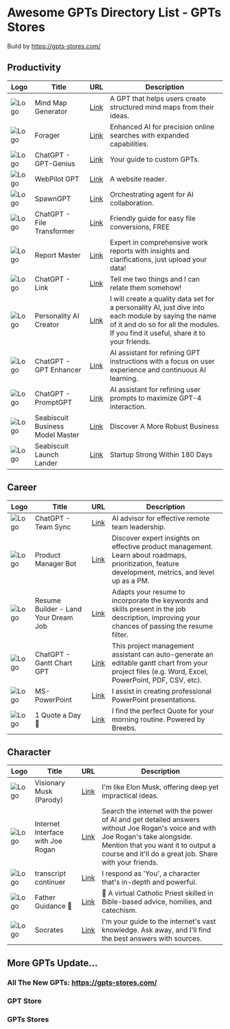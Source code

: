 # Awesome GPTs Directory List - GPTs Stores

Build by https://gpts-stores.com/

## Productivity
| Logo                                                                                                         | Title                             | URL                                                          | Description                                                                                                       |
| ------------------------------------------------------------------------------------------------------------ | --------------------------------- | ------------------------------------------------------------ | ----------------------------------------------------------------------------------------------------------------- |
| ![Logo](https://files.oaiusercontent.com/file-IQxBqpaTqox6nCS1VMILQjRX?se=2123-10-23T11%3A09%3A00Z&sp=r&sv=2021-08-06&sr=b&rscc=max-age%3D31536000%2C%20immutable&rscd=attachment%3B%20filename%3D20231116-100128.jpg&sig=Y1%2BZu5/6x1RF929lXuVHu0RcsPjlJS9JyUoX52aOz%2BM%3D) | Mind Map Generator                | [Link](https://chat.openai.com/g/g-XpOL64iRH-mind-map-generator) | A GPT that helps users create structured mind maps from their ideas.                                             |
| ![Logo](https://files.oaiusercontent.com/file-VzoNkrjhiqUxn2mGsYktu4ep?se=2123-10-19T14%3A12%3A21Z&sp=r&sv=2021-08-06&sr=b&rscc=max-age%3D31536000%2C%20immutable&rscd=attachment%3B%20filename%3D0e01c800-b460-47af-abc9-becdd55d838b.png&sig=qSidDnLKvyDuQ%2B%2B2qHod8drxKMQ9AD9GJpZT5P1D298%3D)      | Forager                           | [Link](https://chat.openai.com/g/g-yMn1RH7Rt-forager)         | Enhanced AI for precision online searches with expanded capabilities.                                           |
| ![Logo](https://files.oaiusercontent.com/file-5OleGm3v3wwfji9rAw0wGcu7?se=2123-10-17T05%3A08%3A19Z&sp=r&sv=2021-08-06&sr=b&rscc=max-age%3D31536000%2C%20immutable&rscd=attachment%3B%20filename%3D9644b1d8-5076-42c7-baca-38a4f2450d56.png&sig=uyIPt/VzOxHIqIFWMoWXo%2Bt%2B4eEhu0xNVZ%2BeiKPqQqA%3D) | ChatGPT - GPT-Genius              | [Link](https://chat.openai.com/g/g-2z2mDEeZ2-gpt-genius)    | Your guide to custom GPTs.                                                                                       |
| ![Logo](https://files.oaiusercontent.com/file-EtMIyywb1kca8KcaZZpVvZXv?se=2123-10-23T19%3A56%3A11Z&sp=r&sv=2021-08-06&sr=b&rscc=max-age%3D31536000%2C%20immutable&rscd=attachment%3B%20filename%3DDALL%25C2%25B7E%25202023-11-15%252021.57.25%2520-%2520An%2520image%2520of%2520a%2520wizard%2520in%2520a%2520dark%2520blue%2520robe%2520with%2520silver%2520star%2520patterns%252C%2520standing%2520on%2520a%2520podium%252C%2520conducting%2520a%2520futuristic%2520orchestra%2520with%2520holographic%2520instrumen.png&sig=tyzB5yqkhQROmqWp%2BuHlXRfXlCClHy%2BMbe/HJd31KpY%3D)  | WebPilot GPT                     | [Link](https://chat.openai.com/g/g-ATOVBEOSz-webpilot-gpt)   | A website reader.                                                                                                 |
| ![Logo](https://images.spr.so/cdn-cgi/imagedelivery/j42No7y-dcokJuNgXeA0ig/9b6f80e0-3f14-4f11-a272-40498c76da6c/chatgpt-share-og.49cbbffe/w=3840,quality=80)          | SpawnGPT                          | [Link](https://chat.openai.com/g/g-XdTwXQ9R6-spawngpt)      | Orchestrating agent for AI collaboration.                                                                         |
| ![Logo](https://files.oaiusercontent.com/file-ZuuGfSnvZG8xQhoeCKo15nXq?se=2123-10-17T22%3A52%3A59Z&sp=r&sv=2021-08-06&sr=b&rscc=max-age%3D31536000%2C%20immutable&rscd=attachment%3B%20filename%3D8228cadf-68a1-489f-9278-7767d5915e6e.png&sig=r0cRC%2BW/WG0eZ28j%2B50PanNn1MiWqeZ05cMK3cqd104%3D)       | ChatGPT - File Transformer        | [Link](https://chat.openai.com/g/g-2DxXCnuoX-file-transformer) | Friendly guide for easy file conversions, FREE                                                                   |
| ![Logo](https://files.oaiusercontent.com/file-UnCav3wqpAqpR3Tc4XxhYWDQ?se=2123-10-22T15%3A40%3A12Z&sp=r&sv=2021-08-06&sr=b&rscc=max-age%3D31536000%2C%20immutable&rscd=attachment%3B%20filename%3D838f8d4d-9b96-42dd-9d72-f1f772e90844.png&sig=Ss7muyliqNHZm4/Wu6bVK/J100UaMZQAyaY/x89Fm1w%3D)  | Report Master                      | [Link](https://chat.openai.com/g/g-Lfbhj73Ee-report-master) | Expert in comprehensive work reports with insights and clarifications, just upload your data!                   |
| ![Logo](https://files.oaiusercontent.com/file-H6pkFBUK0YXxByxQfK7eCain?se=2123-10-20T07%3A50%3A27Z&sp=r&sv=2021-08-06&sr=b&rscc=max-age%3D31536000%2C%20immutable&rscd=attachment%3B%20filename%3Db351c50b-d631-404c-86cd-45656e1dfb25.png&sig=XndGRPBS27cEZfW0VL/PRv9GrCBH4jPMvUIJZLUfuDk%3D)           | ChatGPT - Link                    | [Link](https://chat.openai.com/g/g-3bxChvw71-link)           | Tell me two things and I can relate them somehow!                                                                 |
| ![Logo](https://files.oaiusercontent.com/file-190aAMwKUVL9GWk9o3PdRsVk?se=2123-10-20T00%3A02%3A18Z&sp=r&sv=2021-08-06&sr=b&rscc=max-age%3D31536000%2C%20immutable&rscd=attachment%3B%20filename%3Df3cbe216-bfe9-4935-ac56-5f25bd97880a.png&sig=A4/asqSg9SJAtHwJKkplTxuuFK4H142Fq6DHLTuP51Y%3D)  | Personality AI Creator             | [Link](https://chat.openai.com/g/g-5Py8sPmwG-personality-ai-creator) | I will create a quality data set for a personality AI, just dive into each module by saying the name of it and do so for all the modules. If you find it useful, share it to your friends. |
| ![Logo](https://files.oaiusercontent.com/file-elCzS6VmAH0713NT3LzccGud?se=2123-10-19T00%3A46%3A11Z&sp=r&sv=2021-08-06&sr=b&rscc=max-age%3D31536000%2C%20immutable&rscd=attachment%3B%20filename%3Dca19c20e-5102-405c-acc2-29caa6ebe2c8.png&sig=sjaA1ZOchl1Okzk17vaOYmHVHwxDX3uXT524z6nY6eI%3D) | ChatGPT - GPT Enhancer            | [Link](https://chat.openai.com/g/g-fQ6GAANfi-gpt-enhancer)    | AI assistant for refining GPT instructions with a focus on user experience and continuous AI learning.         |
| ![Logo](https://files.oaiusercontent.com/file-aukF4Rae9T7YVOy5Px46QZhI?se=2123-10-17T10%3A44%3A20Z&sp=r&sv=2021-08-06&sr=b&rscc=max-age%3D31536000%2C%20immutable&rscd=attachment%3B%20filename%3D2c2cc951-b044-4013-90af-6449f3fc49f7.png&sig=fikeuIqnuiLOI0d1Qjt09PKMOV%2BJ//zbQKF%2BEeJ5yDw%3D) | ChatGPT - PromptGPT               | [Link](https://chat.openai.com/g/g-p0jlP3Tcq-promptgpt)      | AI assistant for refining user prompts to maximize GPT-4 interaction.                                             |
| ![Logo](https://files.oaiusercontent.com/file-2ddaEiTNEpXY8mWU4PwXRDmS?se=2123-10-17T18%3A05%3A02Z&sp=r&sv=2021-08-06&sr=b&rscc=max-age%3D31536000%2C%20immutable&rscd=attachment%3B%20filename%3Da8ba3c4e-e0a1-47c2-8a65-f6375620cde0.png&sig=iCJj7N6asByCunuECAksbxxc2sSM7ea3RriXaiE0caI%3D)  | Seabiscuit Business Model Master  | [Link](https://chat.openai.com/g/g-nsTplEvN8-seabiscuit-business-model-master) | Discover A More Robust Business                                                                                  |
| ![Logo](https://files.oaiusercontent.com/file-Xxuh6lc50uAIWd9d6TaEJqmO?se=2123-10-18T09%3A13%3A02Z&sp=r&sv=2021-08-06&sr=b&rscc=max-age%3D31536000%2C%20immutable&rscd=attachment%3B%20filename%3Dbdd1d6c1-d088-43f3-b755-132d69ef683b.png&sig=ZlMrOHx7lTpXXlvWy2W0jDtBVdTbBzAxawUOW9esNr8%3D)  | Seabiscuit Launch Lander           | [Link](https://chat.openai.com/g/g-t2p04OE3K-seabiscuit-launch-lander) | Startup Strong Within 180 Days                                                                                   |


## Career
| Logo                                                                                                         | Title                             | URL                                                          | Description                                                                                                       |
| ------------------------------------------------------------------------------------------------------------ | --------------------------------- | ------------------------------------------------------------ | ----------------------------------------------------------------------------------------------------------------- |
| ![Logo](https://files.oaiusercontent.com/file-EbpZh1pbWQbco0z771KbaFmz?se=2123-10-17T04%3A03%3A50Z&sp=r&sv=2021-08-06&sr=b&rscc=max-age%3D31536000%2C%20immutable&rscd=attachment%3B%20filename%3D3022a9db-e87d-4444-a871-f566ad30a94e.png&sig=fOd90dq0mJgrMEI0mH9KeD0FRnbHjxMMxLPcDUf1ppk%3D) | ChatGPT - Team Sync               | [Link](https://chat.openai.com/g/g-nMknVUdJE-team-sync)      | AI advisor for effective remote team leadership.                                                                  |
| ![Logo](https://files.oaiusercontent.com/file-U8neEPUS6FUoLnxuecYxVdNB?se=2123-10-17T06%3A00%3A18Z&sp=r&sv=2021-08-06&sr=b&rscc=max-age%3D31536000%2C%20immutable&rscd=attachment%3B%20filename%3Db7d18d11-1bff-43c6-bd68-a34eb19cb83f.webp&sig=Kh00zaaqwRjtY2FL%2BHCAtgXQb0wFj4O7UOJngIZR1AE%3D)      | Product Manager Bot               | [Link](https://chat.openai.com/g/g-sKi4RsTGe-product-manager-bot) | Discover expert insights on effective product management. Learn about roadmaps, prioritization, feature development, metrics, and level up as a PM. |
| ![Logo](https://files.oaiusercontent.com/file-XESKx8ZryYBLUALhqYtnirzj?se=2123-10-19T03%3A29%3A38Z&sp=r&sv=2021-08-06&sr=b&rscc=max-age%3D31536000%2C%20immutable&rscd=attachment%3B%20filename%3DDALL%25C2%25B7E%25202023-11-11%252021.21.08%2520-%2520A%2520single%2520circular-shaped%2520image%2520depicting%2520a%2520happy%2520job%2520seeker%2520after%2520landing%2520their%2520dream%2520job.%2520The%2520scene%2520features%2520an%2520individual%2520with%2520glasses%252C%2520radiating%2520jo.png&sig=fhZ16qXqmSlk3BVO3HK31fju9eDu0pGTHolYvj1fgAM%3D) | Resume Builder - Land Your Dream Job | [Link](https://chat.openai.com/g/g-58aGfqukQ-resume-builder-land-your-dream-job/c/79b111e7-53d1-4976-b578-9cccfb9f9e2d) | Adapts your resume to incorporate the keywords and skills present in the job description, improving your chances of passing the resume filter. |
| ![Logo](https://files.oaiusercontent.com/file-r4wIBXrYffqRepvJmkp6JNRC?se=2123-10-17T06%3A33%3A06Z&sp=r&sv=2021-08-06&sr=b&rscc=max-age%3D31536000%2C%20immutable&rscd=attachment%3B%20filename%3Dgantt%2520chart%2520gpt.png&sig=cS%2B5EHM3lIObUjQD2yz/tfa7RoApIBodXYeB456tv2g%3D)       | ChatGPT - Gantt Chart GPT         | [Link](https://chat.openai.com/g/g-ihJfmYAJn-gantt-chart-gpt) | This project management assistant can auto-generate an editable gantt chart from your project files (e.g. Word, Excel, PowerPoint, PDF, CSV, etc). |
| ![Logo](https://files.oaiusercontent.com/file-JEpdH3q6fXyu9xvkFNKDxlA4?se=2123-10-17T07%3A20%3A50Z&sp=r&sv=2021-08-06&sr=b&rscc=max-age%3D31536000%2C%20immutable&rscd=attachment%3B%20filename%3Ddf9a32d0-3073-4271-9724-8abe4aa5fac6.png&sig=0u/jnCyr2WKxJIjD1llKHv4WQkLnzTeDR8JwvEzmFSI%3D) | MS-PowerPoint                     | [Link](https://chat.openai.com/g/g-vIV2R7wST-ms-powerpoint) | I assist in creating professional PowerPoint presentations.                                                        |
| ![Logo](https://files.oaiusercontent.com/file-u2I1KJTy6j56Wc3wZCfUvcVA?se=2123-10-23T08%3A01%3A36Z&sp=r&sv=2021-08-06&sr=b&rscc=max-age%3D31536000%2C%20immutable&rscd=attachment%3B%20filename%3Dabc49eca-e477-4a47-a603-1280803d75d4.png&sig=gKzLiQpPCQBx2yVK9bLM2aIbklVbGN18Kw4447XyC/8%3D)   | 1 Quote a Day 🌟                   | [Link](https://chat.openai.com/g/g-TCZLIYhNm-1-quote-a-day) | I find the perfect Quote for your morning routine. Powered by Breebs.                                            |

## Character
| Logo                                                                                                         | Title                               | URL                                                          | Description                                                                                                       |
| ------------------------------------------------------------------------------------------------------------ | ----------------------------------- | ------------------------------------------------------------ | ----------------------------------------------------------------------------------------------------------------- |
| ![Logo](https://files.oaiusercontent.com/file-TCLPNBPyMgSFKzVA80Sopppv?se=2123-10-20T23%3A00%3A09Z&sp=r&sv=2021-08-06&sr=b&rscc=max-age%3D31536000%2C%20immutable&rscd=attachment%3B%20filename%3DDALL%25C2%25B7E%25202023-11-13%252017.25.27%2520-%2520A%2520cartoon-style%2520portrait%2520of%2520a%2520fictional%2520male%2520white%2520CEO%2520character%252C%2520with%2520less%2520Asian%2520features%252C%2520keeping%2520the%2520jaw%2520and%2520face%2520style%2520of%2520the%2520earlier%2520image%2520and%2520bl.png&sig=hBetMbhROLfcVSSa9IrA2bEcWGB490TwPqMAsNmPu3c%3D) | Visionary Musk (Parody)              | [Link](https://chat.openai.com/g/g-G3ONbjCqr-visionary-musk-parody) | I'm like Elon Musk, offering deep yet impractical ideas.                                                         |
| ![Logo](https://files.oaiusercontent.com/file-uszoUJGLwbsJC0oNtyLIWzfw?se=2123-10-20T21%3A58%3A51Z&sp=r&sv=2021-08-06&sr=b&rscc=max-age%3D31536000%2C%20immutable&rscd=attachment%3B%20filename%3D220128092452-joe-rogan-jordan-peterson-podcast-spotify.jpg&sig=4U10DXL4OFM5mvUvL67Lu1nwVIvFYuC4xAyxwPTYhtc%3D)      | Internet Interface with Joe Rogan     | [Link](https://chat.openai.com/g/g-vFm9AHwbL-internet-interface-with-joe-rogan) | Search the internet with the power of AI and get detailed answers without Joe Rogan's voice and with Joe Rogan's take alongside. Mention that you want it to output a course and it'll do a great job. Share with your friends. |
| ![Logo](https://files.oaiusercontent.com/file-a5cJWUAwQj9ADevXMdMP4sIc?se=2123-10-20T23%3A31%3A51Z&sp=r&sv=2021-08-06&sr=b&rscc=max-age%3D31536000%2C%20immutable&rscd=attachment%3B%20filename%3DDALL%25C2%25B7E%25202023-11-13%252015.31.31%2520-%2520A%2520stylized%2520profile%2520picture%2520%2528PFP%2529%2520style%2520illustration%252C%2520focusing%2520on%2520a%2520close-up%2520of%2520a%2520stylized%2520microphone%2520with%2520larger%2520and%2520clearer%2520paper%2520sheets.%2520The%2520microph.png&sig=CFWV/OdYLzLgPhqS3qbsePsnbBKh1jwkNX7irLk1yY4%3D)   | transcript continuer                  | [Link](https://chat.openai.com/g/g-tz6MyAxV2-transcript-continuer) | I respond as 'You', a character that's in-depth and powerful.                                                    |
| ![Logo](https://files.oaiusercontent.com/file-fbQEQS1g6npBC78pPqVNpfcA?se=2123-10-18T11%3A29%3A55Z&sp=r&sv=2021-08-06&sr=b&rscc=max-age%3D31536000%2C%20immutable&rscd=attachment%3B%20filename%3Dd4c80faa-fafa-4ce8-88b0-c24a6eaabdd1.webp&sig=mXrprQhEtIfi7FrN3ZkOWTVUGKu0OLxIP4SM9Y9rE6c%3D) | Father Guidance 🙏                   | [Link](https://chat.openai.com/g/g-OwPkjSbxo-father-guidance) | 🙏 A virtual Catholic Priest skilled in Bible-based advice, homilies, and catechism.           |
| ![Logo](https://files.oaiusercontent.com/file-nz9InjfiW9OEP5YmyHT52LaC?se=2123-10-17T05%3A19%3A47Z&sp=r&sv=2021-08-06&sr=b&rscc=max-age%3D31536000%2C%20immutable&rscd=attachment%3B%20filename%3D0b6d670f-ba52-4d71-bdb0-6781df489a61.png&sig=S9kkRzqZ1thTBcR73gSg6HqEPWuzSpzVqUx7ZLPdaWw%3D)       | Socrates                             | [Link](https://chat.openai.com/g/g-WobrCXK1H-socrates) | I'm your guide to the internet's vast knowledge. Ask away, and I'll find the best answers with sources.              |



## More GPTs Update...
### All The New GPTs: https://gpts-stores.com/
### GPT Store
### GPTs Stores
